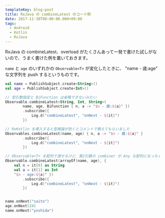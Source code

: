 ```yaml
---
templateKey: blog-post
title: RxJava の combineLatest のコード例
date: 2017-11-30T00:00:00.000+09:00
tags:
  - Android
  - Kotlin
  - RxJava
---
```

RxJava の combineLatest、overload がたくさんあって一発で書けた試しがないので、うまく書けた例を置いておきます。
<!--more-->

``name`` と ``age`` のいずれかの ``Observable<T>`` が変化したときに、 "name - 歳:age" な文字列を push するというものです。

```kotlin
val name = PublishSubject.create<String>()
val age = PublishSubject.create<Int>()

// 型引数指定と BiFunction は省略できないみたい
Observable.combineLatest<String, Int, String>(
        name, age, BiFunction { n, a -> "$n - 歳:${a}" })
        .subscribe({
            Log.d("combineLatest", "onNext - ${it}")
        })

// RxKotlin を導入すると型推論が効くとコメントで教えてもらいました
Observables.combineLatest(name, age) { n, a -> "$n - 歳:${a}" }
        .subscribe({
            Log.d("combineLatest", "onNext - ${it}")
        })

// Observable<T> を配列で渡せるけど、第2引数の combiner が Any な配列になっちゃう
Observable.combineLatest(arrayOf(name, age), {
    val n = it[0] as String
    val a = it[1] as Int
    "$n - age:${a}" })
        .subscribe({
            Log.d("combineLatest", "onNext - ${it}")
        })


name.onNext("saito")
age.onNext(24)
name.onNext("yoshida")
```
